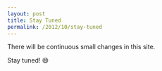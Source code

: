 ```yaml
---
layout: post
title: Stay Tuned
permalink: /2012/10/stay-tuned
---
```


There will be continuous small changes in this site.

Stay tuned! :smile:
